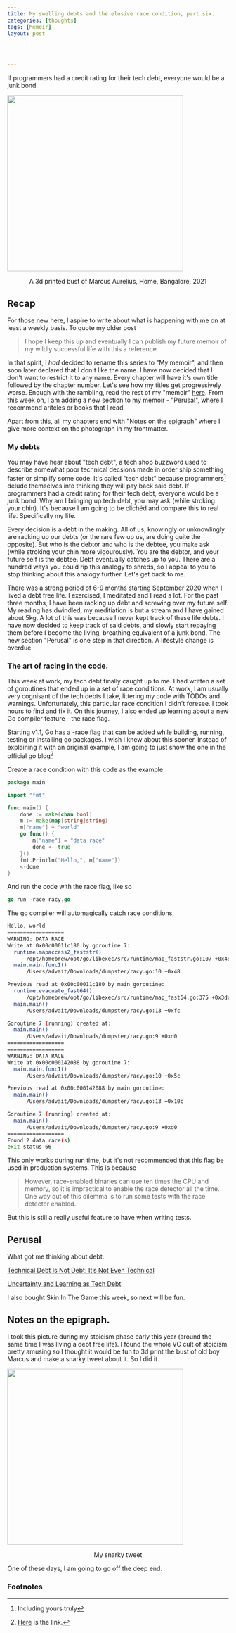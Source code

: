```yaml
---
title: My swelling debts and the elusive race condition, part six.
categories: [thoughts]
tags: [Memoir]
layout: post




---
```


If programmers had a credit rating for their tech debt, everyone would be a junk bond. 

<img src="https://i.imgur.com/PucMM0F.png" height="400">

<p style="text-align:center"> A 3d printed bust of Marcus Aurelius, Home, Bangalore, 2021</p>

## Recap

For those new here, I aspire to write about what is happening with me on at least a weekly basis. To quote my older post

> I hope I keep this up and eventually I can publish my future memoir of my wildly successful life with this a reference.

In that spirit, I _had_ decided to rename this series to "My memoir", and then soon later declared that I don't like the name. I have now decided that I don't want to restrict it to any name. Every chapter will have it's own title followed by the chapter number. Let's see how my titles get progressively worse. Enough with the rambling, read the rest of my "memoir" [here](https://advait.live/tags/#Memoir).  From this week on, I am adding a new section to my memoir - "Perusal", where I recommend aritcles or books that I read.

Apart from this, all my chapters end with "Notes on the [epigraph](https://en.wikipedia.org/wiki/Epigraph_(literature))" where I give more context on the photograph in my frontmatter.



### My debts

You may have hear about "tech debt", a tech shop buzzword used to describe somewhat poor technical decsions made in order ship something faster or simplify some code. It's called "tech debt" because programmers[^1] delude themselves into thinking they will pay back said debt. If programmers had a credit rating for their tech debt, everyone would be a junk bond. Why am I bringing up tech debt, you may ask (while stroking your chin). It's because I am going to be clichéd and compare this to real life. Specifically my life. 

Every decision is a debt in the making. All of us, knowingly or unknowlingly are racking up our debts (or the rare few up us, are doing quite the opposite). But who is the debtor and who is the debtee, you make ask (while stroking your chin more vigourously). You are the debtor, and your future self is the debtee. Debt eventually catches up to you. There are a hundred ways you could rip this analogy to shreds, so I appeal to you to stop thinking about this analogy further. Let's get back to me. 

There was a strong period of 6-9 months starting September 2020 when I lived a debt free life. I exercised, I meditated and I read a lot. For the past three months, I have been racking up debt and screwing over my future self. My reading has dwindled, my meditiation is but a stream and I have gained about 5kg. A lot of this was because I never kept track of these life debts. I have now decided to keep track of said debts, and slowly start repaying them before I become the living, breathing equivalent of a junk bond. The new section "Perusal" is one step in that direction. A lifestyle change is overdue. 

### The art of racing in the code.

This week at work, my tech debt finally caught up to me. I had written a set of goroutines that ended up in a set of race conditions. At work, I am usually very cognisant of the tech debts I take, littering my code with TODOs and warnings. Unfortunately, this particular race condition I didn't foresee. I took hours to find and fix it. On this journey, I also ended up learning about a new Go compiler feature - the race flag.

Starting v1.1, Go has a -race flag that can be added while building, running, testing or installing go packages. I wish I knew about this sooner. Instead of explaining it with an original example, I am going to just show the one in the official go blog[^2] 

Create a race condition with this code as the example

```go
package main

import "fmt"

func main() {
    done := make(chan bool)
    m := make(map[string]string)
    m["name"] = "world"
    go func() {
        m["name"] = "data race"
        done <- true
    }()
    fmt.Println("Hello,", m["name"])
    <-done
}
```

And run the code with the race flag, like so

```go
go run -race racy.go
```

The go compiler will automagically catch race conditions, 

```sh
Hello, world
==================
WARNING: DATA RACE
Write at 0x00c00011c180 by goroutine 7:
  runtime.mapaccess2_faststr()
      /opt/homebrew/opt/go/libexec/src/runtime/map_faststr.go:107 +0x48c
  main.main.func1()
      /Users/advait/Downloads/dumpster/racy.go:10 +0x48

Previous read at 0x00c00011c180 by main goroutine:
  runtime.evacuate_fast64()
      /opt/homebrew/opt/go/libexec/src/runtime/map_fast64.go:375 +0x3dc
  main.main()
      /Users/advait/Downloads/dumpster/racy.go:13 +0xfc

Goroutine 7 (running) created at:
  main.main()
      /Users/advait/Downloads/dumpster/racy.go:9 +0xd0
==================
==================
WARNING: DATA RACE
Write at 0x00c000142088 by goroutine 7:
  main.main.func1()
      /Users/advait/Downloads/dumpster/racy.go:10 +0x5c

Previous read at 0x00c000142088 by main goroutine:
  main.main()
      /Users/advait/Downloads/dumpster/racy.go:13 +0x10c

Goroutine 7 (running) created at:
  main.main()
      /Users/advait/Downloads/dumpster/racy.go:9 +0xd0
==================
Found 2 data race(s)
exit status 66
```

This only works during run time, but it's not recommended that this flag be used in production systems. This is because

> However, race-enabled binaries can use ten times the CPU and memory, so it is impractical to enable the race detector all the time. One way out of this dilemma is to run some tests with the race detector enabled.

But this is still a really useful feature to have when writing tests.



## Perusal

What got me thinking about debt:

[Technical Debt Is Not Debt; It’s Not Even Technical](https://markgreville.ie/2021/07/23/technical-debt-is-not-debt-its-not-even-technical/)

[Uncertainty and Learning as Tech Debt](https://kislayverma.com/programming/uncertainty-and-learning-as-tech-debt/)

I also bought Skin In The Game this week, so next will be fun.



## Notes on the epigraph.

I took this picture during my stoicism phase early this year (around the same time I was living a debt free life). I found the whole VC cult of stoicism pretty amusing so I thought it would be fun to 3d print the bust of old boy Marcus and make a snarky tweet about it. So I did it.

<img src="https://i.imgur.com/X9mQl73.png" height="400">

<p style="text-align:center"> My snarky tweet</p>

One of these days, I am going to go off the deep end. 

### Footnotes

[^1]: Including yours truly  
[^2]: [Here](https://go.dev/blog/race-detector) is the link.

